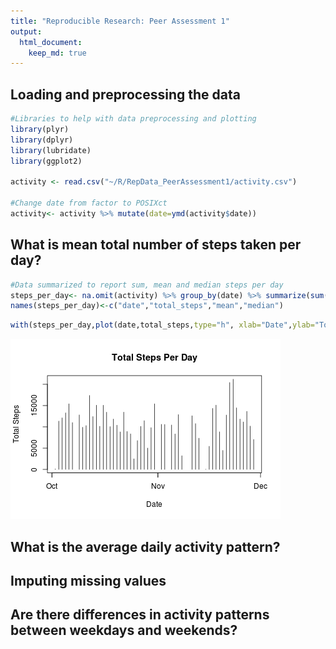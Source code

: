 ```yaml
---
title: "Reproducible Research: Peer Assessment 1"
output: 
  html_document:
    keep_md: true
---
```



## Loading and preprocessing the data

```r
#Libraries to help with data preprocessing and plotting
library(plyr)
library(dplyr)
library(lubridate)
library(ggplot2)

activity <- read.csv("~/R/RepData_PeerAssessment1/activity.csv")

#Change date from factor to POSIXct
activity<- activity %>% mutate(date=ymd(activity$date))
```


## What is mean total number of steps taken per day?

```r
#Data summarized to report sum, mean and median steps per day
steps_per_day<- na.omit(activity) %>% group_by(date) %>% summarize(sum(steps), mean(steps), median(steps))
names(steps_per_day)<-c("date","total_steps","mean","median")
```


```r
with(steps_per_day,plot(date,total_steps,type="h", xlab="Date",ylab="Total Steps", main="Total Steps Per Day"))
```

![plot of chunk histogram_steps_per_day](figure/histogram_steps_per_day-1.png) 

## What is the average daily activity pattern?



## Imputing missing values



## Are there differences in activity patterns between weekdays and weekends?
